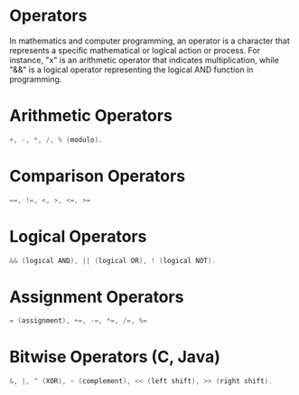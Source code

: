 
# Operators

In mathematics and computer programming, an operator is a character that represents a specific mathematical or logical action or process. For instance, "x" is an arithmetic operator that indicates multiplication, while "&&" is a logical operator representing the logical AND function in programming.
# Arithmetic Operators

```c
+, -, *, /, % (modulo).
```

# Comparison Operators

```c
==, !=, <, >, <=, >=
```

# Logical Operators

```c
&& (logical AND), || (logical OR), ! (logical NOT).
```

# Assignment Operators

```c
= (assignment), +=, -=, *=, /=, %=
```

# Bitwise Operators (C, Java)

```c
&, |, ^ (XOR), ~ (complement), << (left shift), >> (right shift).
```
